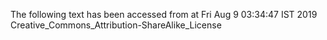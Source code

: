 The following text has been accessed from at Fri Aug 9 03:34:47 IST 2019
Creative_Commons_Attribution-ShareAlike_License
